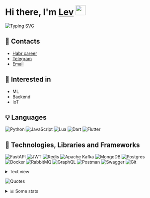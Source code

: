 <h1>Hi there, I'm <a href="https://t.me/L_Rardo" target="_blank">Lev</a> 
<img src="https://github.com/blackcater/blackcater/raw/main/images/Hi.gif" height="32"/>
</h1>

[![Typing SVG](https://readme-typing-svg.herokuapp.com?font=Fira+Code&pause=1000&color=FFE873&background=30699892&center=true&vCenter=true&multiline=true&width=435&height=75&lines=Python+;Backend+and+ML+developer)](https://git.io/typing-svg)

## 🔗 Contacts
- [Habr career](https://career.habr.com/l_wardo)
- [Telegram](https://t.me/L_Rardo)
- [Email](mailto:kuzmitch73son@gmail.com)


## 🚢 Interested in
- ML
- Backend
- IoT

## 💡 Languages

![Python](https://img.shields.io/badge/python-3670A0?style=for-the-badge&logo=python&logoColor=ffdd54)
![JavaScript](https://img.shields.io/badge/JavaScript-F7DF1E?logo=javascript&logoColor=000)
![Lua](https://img.shields.io/badge/Lua-%232C2D72.svg?logo=lua&logoColor=white)
![Dart](https://img.shields.io/badge/Dart-%230175C2.svg?logo=dart&logoColor=white)
![Flutter](https://img.shields.io/badge/Flutter-02569B?logo=flutter&logoColor=fff)

## 🔨 Technologies, Libraries and Frameworks

![FastAPI](https://img.shields.io/badge/FastAPI-009485.svg?logo=fastapi&logoColor=white)
![JWT](https://img.shields.io/badge/JWT-black?style=for-the-badge&logo=JSON%20web%20tokens)
![Redis](https://img.shields.io/badge/redis-%23DD0031.svg?style=for-the-badge&logo=redis&logoColor=white)
![Apache Kafka](https://img.shields.io/badge/Apache%20Kafka-000?style=for-the-badge&logo=apachekafka)
![MongoDB](https://img.shields.io/badge/MongoDB-%234ea94b.svg?style=for-the-badge&logo=mongodb&logoColor=white)
![Postgres](https://img.shields.io/badge/postgres-%23316192.svg?style=for-the-badge&logo=postgresql&logoColor=white)
![Docker](https://img.shields.io/badge/docker-%230db7ed.svg?style=for-the-badge&logo=docker&logoColor=white)
![RabbitMQ](https://img.shields.io/badge/Rabbitmq-FF6600?style=for-the-badge&logo=rabbitmq&logoColor=white)
![GraphQL](https://img.shields.io/badge/-GraphQL-E10098?style=for-the-badge&logo=graphql&logoColor=white)
![Postman](https://img.shields.io/badge/Postman-FF6C37?style=for-the-badge&logo=postman&logoColor=white)
![Swagger](https://img.shields.io/badge/-Swagger-%23Clojure?style=for-the-badge&logo=swagger&logoColor=white)
![Git](https://img.shields.io/badge/git-%23F05033.svg?style=for-the-badge&logo=git&logoColor=white)

<details>
<summary>Text view</summary>
- **Frameworks**
  - FastAPI 🚅
- **Databases**
  - PostgreSQL 🐘
  - MongoDB 👽
  - Redis 📕
- **ORMs**
  - SQLalchemy 🔮
  - Pony ORM 🐌
- **Message Brokers**
  - RabbitMQ 🐰
  - Apache Kafka 🖧
- **Tools**
  - Docker 🐳
  - Git ✏️
  - Postman 📬
- **Other technologies**
  - JWT 🔑
  - OAuth2 🔐
  - Websockets 🛠️
  - GraphQL ⚛
</details>


![Quotes](https://quotes-github-readme.vercel.app/api?type=horizontal&theme=dark)

<details>
<summary>📊 Some stats</summary>

![GitHub Streak](http://github-readme-streak-stats.herokuapp.com?user=Levganster&theme=dark&background=000000)
![Top Langs](https://github-readme-stats.vercel.app/api/top-langs/?username=Levganster&layout=compact)

</details>
